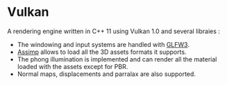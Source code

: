# **Vulkan**

A rendering engine written in C++ 11 using Vulkan 1.0 and several libraies :

* The windowing and input systems are handled with [GLFW3](https://www.glfw.org/).
* [Assimp](http://assimp.org/) allows to load all the 3D assets formats it supports.
* The phong illumination is implemented and can render all the material loaded with the assets except for PBR.
* Normal maps, displacements and parralax are also supported.
